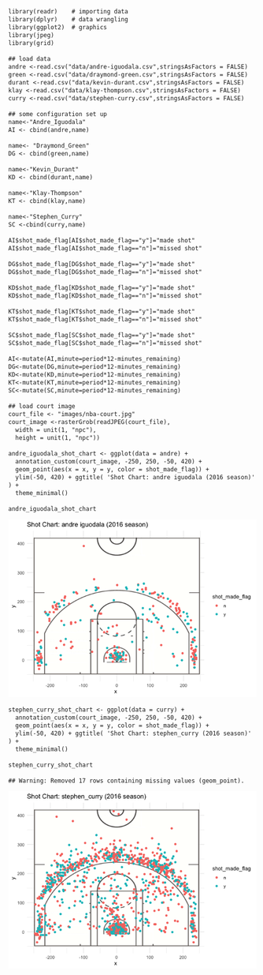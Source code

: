     library(readr)    # importing data
    library(dplyr)    # data wrangling
    library(ggplot2)  # graphics
    library(jpeg)
    library(grid)

    ## load data
    andre <-read.csv("data/andre-iguodala.csv",stringsAsFactors = FALSE)
    green <-read.csv("data/draymond-green.csv",stringsAsFactors = FALSE)
    durant <-read.csv("data/kevin-durant.csv",stringsAsFactors = FALSE)
    klay <-read.csv("data/klay-thompson.csv",stringsAsFactors = FALSE)
    curry <-read.csv("data/stephen-curry.csv",stringsAsFactors = FALSE)

    ## some configuration set up
    name<-"Andre_Iguodala"
    AI <- cbind(andre,name)

    name<- "Draymond_Green"
    DG <- cbind(green,name)

    name<-"Kevin_Durant"
    KD <- cbind(durant,name)

    name<-"Klay-Thompson"
    KT <- cbind(klay,name)

    name<-"Stephen_Curry"
    SC <-cbind(curry,name)

    AI$shot_made_flag[AI$shot_made_flag=="y"]="made shot"
    AI$shot_made_flag[AI$shot_made_flag=="n"]="missed shot"

    DG$shot_made_flag[DG$shot_made_flag=="y"]="made shot"
    DG$shot_made_flag[DG$shot_made_flag=="n"]="missed shot"

    KD$shot_made_flag[KD$shot_made_flag=="y"]="made shot"
    KD$shot_made_flag[KD$shot_made_flag=="n"]="missed shot"

    KT$shot_made_flag[KT$shot_made_flag=="y"]="made shot"
    KT$shot_made_flag[KT$shot_made_flag=="n"]="missed shot"

    SC$shot_made_flag[SC$shot_made_flag=="y"]="made shot"
    SC$shot_made_flag[SC$shot_made_flag=="n"]="missed shot"

    AI<-mutate(AI,minute=period*12-minutes_remaining)
    DG<-mutate(DG,minute=period*12-minutes_remaining)
    KD<-mutate(KD,minute=period*12-minutes_remaining)
    KT<-mutate(KT,minute=period*12-minutes_remaining)
    SC<-mutate(SC,minute=period*12-minutes_remaining)

    ## load court image
    court_file <- "images/nba-court.jpg"
    court_image <-rasterGrob(readJPEG(court_file), 
      width = unit(1, "npc"), 
      height = unit(1, "npc"))

    andre_iguodala_shot_chart <- ggplot(data = andre) + 
      annotation_custom(court_image, -250, 250, -50, 420) + 
      geom_point(aes(x = x, y = y, color = shot_made_flag)) + 
      ylim(-50, 420) + ggtitle( 'Shot Chart: andre iguodala (2016 season)' ) + 
      theme_minimal()

    andre_iguodala_shot_chart

![](NBA_data_visualize_files/figure-markdown_strict/unnamed-chunk-5-1.png)

    stephen_curry_shot_chart <- ggplot(data = curry) + 
      annotation_custom(court_image, -250, 250, -50, 420) + 
      geom_point(aes(x = x, y = y, color = shot_made_flag)) + 
      ylim(-50, 420) + ggtitle( 'Shot Chart: stephen_curry (2016 season)' ) + 
      theme_minimal()

    stephen_curry_shot_chart

    ## Warning: Removed 17 rows containing missing values (geom_point).

![](NBA_data_visualize_files/figure-markdown_strict/unnamed-chunk-6-1.png)
